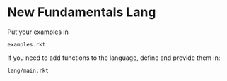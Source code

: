 # New Fundamentals Lang

Put your examples in 

```
examples.rkt
```

If you need to add functions to the language, define and provide them in:

```
lang/main.rkt
```


